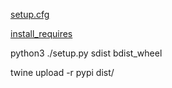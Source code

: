[setup.cfg](https://setuptools.pypa.io/en/latest/userguide/pyproject_config.html)

[install_requires](https://packaging.python.org/en/latest/discussions/install-requires-vs-requirements/#install-requires-vs-requirements-files)

python3 ./setup.py  sdist bdist_wheel

twine upload -r pypi dist/*<VERSION>*